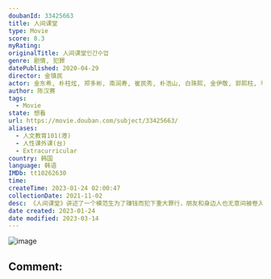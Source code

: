 ```yaml
---
doubanId: 33425663
title: 人间课堂
type: Movie
score: 8.3
myRating: 
originalTitle: 人间课堂인간수업
genre: 剧情, 犯罪
datePublished: 2020-04-29
director: 金镇民
actor: 金东希, 朴柱炫, 郑多彬, 南润寿, 崔民秀, 朴浩山, 白珠熙, 金伊敬, 郭熙柱, 李承宇, 陈慧沅, 郭义贤, 金亚锡, 刘智延, 徐艺华, 朴赫权, 金汝珍, 林基雄, 沈利煐, 禹多菲, 延宝拉
author: 陈汉赛
tags:
  - Movie
state: 想看
url: https://movie.douban.com/subject/33425663/
aliases:
  - 人文教育101(港)
  - 人性课外课(台)
  - Extracurricular
country: 韩国
language: 韩语
IMDb: tt10262630
time: 
createTime: 2023-01-24 02:00:47
collectionDate: 2021-11-02
desc: 《人间课堂》讲述了一个模范生为了赚钱而犯下重大罪行，朋友和身边人也无意间被卷入这一犯罪中而引发的矛盾和事件，以及丧失人性的故事。金东熙饰演一心想筹措大学学费而做出错误选择的高中生志秀一角。郑多彬饰...
date created: 2023-01-24
date modified: 2023-03-14
---
```


![image](p2602912822.jpg)

Comment:
---
